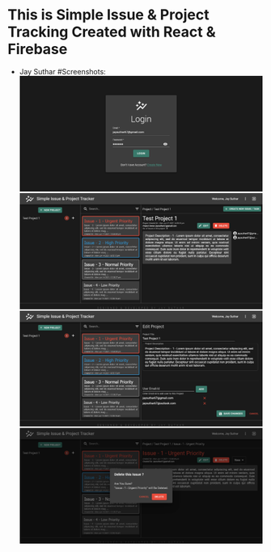 # This is Simple Issue & Project Tracking Created with React & Firebase
- Jay Suthar
#Screenshots:  
![Screenshots](https://github.com/Jaysuthar67/Issue-Project-Tracker/blob/master/Screenshots/Screenshot%20(4).png?raw=true)
![Screenshots](https://github.com/Jaysuthar67/Issue-Project-Tracker/blob/master/Screenshots/Screenshot%20(1).png?raw=true)
![Screenshots](https://github.com/Jaysuthar67/Issue-Project-Tracker/blob/master/Screenshots/Screenshot%20(2).png?raw=true)
![Screenshots](https://github.com/Jaysuthar67/Issue-Project-Tracker/blob/master/Screenshots/Screenshot%20(3).png?raw=true)
